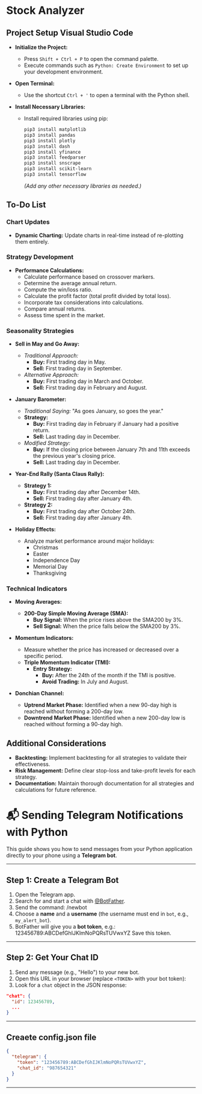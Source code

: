 # Stock Analyzer

## Project Setup Visual Studio Code

- **Initialize the Project:**
  - Press `Shift + Ctrl + P` to open the command palette.
  - Execute commands such as `Python: Create Environment` to set up your development environment.

- **Open Terminal:**
  - Use the shortcut `Ctrl + '` to open a terminal with the Python shell.

- **Install Necessary Libraries:**
  - Install required libraries using pip:
    ```bash
    pip3 install matplotlib
    pip3 install pandas
    pip3 install plotly
    pip3 install dash
    pip3 install yfinance
    pip3 install feedparser
    pip3 install snscrape
    pip3 install scikit-learn
    pip3 install tensorflow
    ```
    *(Add any other necessary libraries as needed.)*

## To-Do List

### Chart Updates
- **Dynamic Charting:** Update charts in real-time instead of re-plotting them entirely.

### Strategy Development
- **Performance Calculations:**
  - Calculate performance based on crossover markers.
  - Determine the average annual return.
  - Compute the win/loss ratio.
  - Calculate the profit factor (total profit divided by total loss).
  - Incorporate tax considerations into calculations.
  - Compare annual returns.
  - Assess time spent in the market.

### Seasonality Strategies

- **Sell in May and Go Away:**
  - *Traditional Approach:*
    - **Buy:** First trading day in May.
    - **Sell:** First trading day in September.
  - *Alternative Approach:*
    - **Buy:** First trading day in March and October.
    - **Sell:** First trading day in February and August.

- **January Barometer:**
  - *Traditional Saying:* "As goes January, so goes the year."
  - **Strategy:**
    - **Buy:** First trading day in February if January had a positive return.
    - **Sell:** Last trading day in December.
  - *Modified Strategy:*
    - **Buy:** If the closing price between January 7th and 11th exceeds the previous year's closing price.
    - **Sell:** Last trading day in December.

- **Year-End Rally (Santa Claus Rally):**
  - **Strategy 1:**
    - **Buy:** First trading day after December 14th.
    - **Sell:** First trading day after January 4th.
  - **Strategy 2:**
    - **Buy:** First trading day after October 24th.
    - **Sell:** First trading day after January 4th.

- **Holiday Effects:**
  - Analyze market performance around major holidays:
    - Christmas
    - Easter
    - Independence Day
    - Memorial Day
    - Thanksgiving

### Technical Indicators

- **Moving Averages:**
  - **200-Day Simple Moving Average (SMA):**
    - **Buy Signal:** When the price rises above the SMA200 by 3%.
    - **Sell Signal:** When the price falls below the SMA200 by 3%.

- **Momentum Indicators:**
  - Measure whether the price has increased or decreased over a specific period.
  - **Triple Momentum Indicator (TMI):**
    - **Entry Strategy:**
      - **Buy:** After the 24th of the month if the TMI is positive.
      - **Avoid Trading:** In July and August.

- **Donchian Channel:**
  - **Uptrend Market Phase:** Identified when a new 90-day high is reached without forming a 200-day low.
  - **Downtrend Market Phase:** Identified when a new 200-day low is reached without forming a 90-day high.

## Additional Considerations

- **Backtesting:** Implement backtesting for all strategies to validate their effectiveness.
- **Risk Management:** Define clear stop-loss and take-profit levels for each strategy.
- **Documentation:** Maintain thorough documentation for all strategies and calculations for future reference.

# 📬 Sending Telegram Notifications with Python

This guide shows you how to send messages from your Python application directly to your phone using a **Telegram bot**.

---

## Step 1: Create a Telegram Bot
1. Open the Telegram app.
2. Search for and start a chat with [@BotFather](https://t.me/BotFather).
3. Send the command: /newbot
4. Choose a **name** and a **username** (the username must end in `bot`, e.g., `my_alert_bot`).
5. BotFather will give you a **bot token**, e.g.: 123456789:ABCDefGhIJKlmNoPQRsTUVwxYZ
Save this token.
---
## Step 2: Get Your Chat ID
1. Send any message (e.g., "Hello") to your new bot.
2. Open this URL in your browser (replace `<TOKEN>` with your bot token):
3. Look for a `chat` object in the JSON response:
```json
"chat": {
  "id": 123456789,
  ... 
}
```
---
## Creaete config.json file
```json
{
  "telegram": {
    "token": "123456789:ABCDefGhIJKlmNoPQRsTUVwxYZ",
    "chat_id": "987654321"
  }
}
```

---